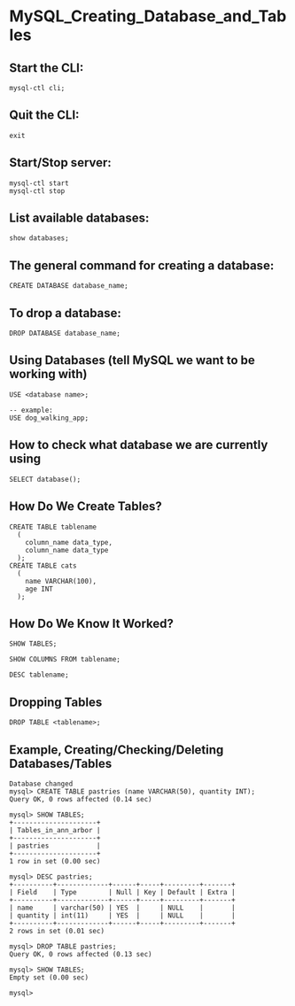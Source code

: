 # MySQL_Creating_Database_and_Tables

## Start the CLI:
```
mysql-ctl cli; 
```
## Quit the CLI:
```
exit
```

## Start/Stop server:
```
mysql-ctl start
mysql-ctl stop
```


## List available databases:
```
show databases; 
```
## The general command for creating a database:
```
CREATE DATABASE database_name; 
```
## To drop a database:
```
DROP DATABASE database_name;
```

## Using Databases (tell MySQL we want to be working with)
```
USE <database name>;
 
-- example:
USE dog_walking_app;
```
## How to check what database we are currently using
``` 
SELECT database();
```

## How Do We Create Tables?
```
CREATE TABLE tablename
  (
    column_name data_type,
    column_name data_type
  );
CREATE TABLE cats
  (
    name VARCHAR(100),
    age INT
  );

```

## How Do We Know It Worked?
```
SHOW TABLES;
 
SHOW COLUMNS FROM tablename;
 
DESC tablename;
```

## Dropping Tables
```
DROP TABLE <tablename>; 
```


## Example, Creating/Checking/Deleting Databases/Tables
```
Database changed
mysql> CREATE TABLE pastries (name VARCHAR(50), quantity INT);
Query OK, 0 rows affected (0.14 sec)

mysql> SHOW TABLES;
+---------------------+
| Tables_in_ann_arbor |
+---------------------+
| pastries            |
+---------------------+
1 row in set (0.00 sec)

mysql> DESC pastries;
+----------+-------------+------+-----+---------+-------+
| Field    | Type        | Null | Key | Default | Extra |
+----------+-------------+------+-----+---------+-------+
| name     | varchar(50) | YES  |     | NULL    |       |
| quantity | int(11)     | YES  |     | NULL    |       |
+----------+-------------+------+-----+---------+-------+
2 rows in set (0.01 sec)

mysql> DROP TABLE pastries;
Query OK, 0 rows affected (0.13 sec)

mysql> SHOW TABLES;
Empty set (0.00 sec)

mysql>
```
